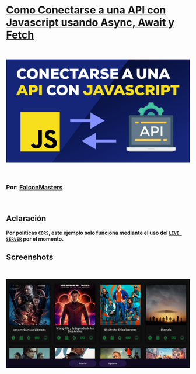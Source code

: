 # [Como Conectarse a una API con Javascript usando Async, Await y Fetch](https://youtu.be/PNr8-JDMinU "Tutorial")

<br>

![Como Conectarse a una API con Javascript usando Async, Await y Fetch](img/thumb.png "Usar una API en JS")

<br>

### Por: [FalconMasters](http://www.falconmasters.com "Falcon Masters web")

<br>

## Aclaración

**Por políticas `CORS`, este ejemplo solo funciona mediante el uso del [`LIVE SERVER`](https://marketplace.visualstudio.com/items?itemName=ritwickdey.LiveServer "Live Server") por el momento.**

## Screenshots

<br>

![Home](screenshots/home.png "Home")
